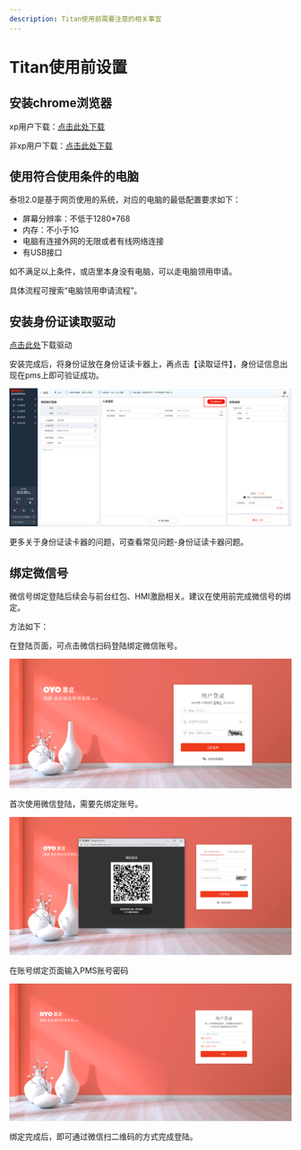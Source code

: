 ```yaml
---
description: Titan使用前需要注意的相关事宜
---
```


# Titan使用前设置

## 安装chrome浏览器

xp用户下载：[点击此处下载](https://dl.google.com/release2/h8vnfiy7pvn3lxy9ehfsaxlrnnukgff8jnodrp0y21vrlem4x71lor5zzkliyh8fv3sryayu5uk5zi20ep7dwfnwr143dzxqijv/49.0.2623.112_chrome_installer.exe)

非xp用户下载：[点击此处下载](https://tools.shuax.com/chrome/#/)

## 使用符合使用条件的电脑

泰坦2.0是基于网页使用的系统，对应的电脑的最低配置要求如下：

* 屏幕分辨率：不低于1280\*768
* 内存：不小于1G
* 电脑有连接外网的无限或者有线网络连接
* 有USB接口

如不满足以上条件，或店里本身没有电脑，可以走电脑领用申请。

具体流程可搜索“电脑领用申请流程”。

## 安装身份证读取驱动

[点击此处](https://pan.baidu.com/s/1Z5v2YZPG6JnYb3CsQOXjvg)下载驱动

安装完成后，将身份证放在身份证读卡器上，再点击【读取证件】，身份证信息出现在pms上即可验证成功。

![&#x5C06;&#x8EAB;&#x4EFD;&#x8BC1;&#x653E;&#x7F6E;&#x5728;&#x8BFB;&#x5361;&#x5668;&#x540E;&#xFF0C;&#x70B9;&#x51FB;&#x8BFB;&#x53D6;&#x8BC1;&#x4EF6;&#xFF0C;&#x8EAB;&#x4EFD;&#x8BC1;&#x4FE1;&#x606F;&#x51FA;&#x73B0;&#x5728;pms&#x4E0A;&#x8BC1;&#x660E;&#x9A71;&#x52A8;&#x5B89;&#x88C5;&#x6210;&#x529F;](../.gitbook/assets/image%20%28326%29.png)

  
更多关于身份证读卡器的问题，可查看常见问题-身份证读卡器问题。



## 绑定微信号

微信号绑定登陆后续会与前台红包、HMI激励相关。建议在使用前完成微信号的绑定。

方法如下：

在登陆页面，可点击微信扫码登陆绑定微信账号。

![&#x70B9;&#x51FB;&#x5FAE;&#x4FE1;&#x626B;&#x7801;&#x767B;&#x9646;](../.gitbook/assets/image%20%28107%29.png)

首次使用微信登陆，需要先绑定账号。

![&#x70B9;&#x51FB;&#x5FAE;&#x4FE1;&#x626B;&#x7801;&#x767B;&#x9646;&#xFF0C;&#x8FDB;&#x5165;&#x8D26;&#x53F7;&#x7ED1;&#x5B9A;&#x9875;&#x9762;](../.gitbook/assets/image%20%28232%29.png)

在账号绑定页面输入PMS账号密码

![&#x9996;&#x6B21;&#x4F7F;&#x7528;&#x5FAE;&#x4FE1;&#x767B;&#x9646;&#xFF0C;&#x5728;&#x7ED1;&#x5B9A;&#x8D26;&#x53F7;&#x9875;&#x9762;&#x8F93;&#x5165;&#x624B;&#x673A;&#x53F7;&#x4E0E;&#x5BC6;&#x7801;&#xFF0C;&#x7ED1;&#x5B9A;&#x5FAE;&#x4FE1;&#x8D26;&#x53F7;](../.gitbook/assets/image%20%28308%29.png)

绑定完成后，即可通过微信扫二维码的方式完成登陆。



